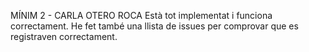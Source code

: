MÍNIM 2 - CARLA OTERO ROCA
Està tot implementat i funciona correctament. He fet també una llista de issues per comprovar que es registraven correctament.
